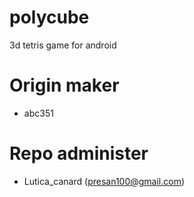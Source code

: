 # polycube
3d tetris game for android

# Origin maker
- abc351
# Repo administer
- Lutica_canard (presan100@gmail.com)
